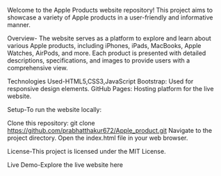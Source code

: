 Welcome to the Apple Products website repository! This project aims to showcase a variety of Apple products in a user-friendly and informative manner.

Overview-
The website serves as a platform to explore and learn about various Apple products, including iPhones, iPads, MacBooks, Apple Watches, AirPods, and more. Each product is presented with detailed descriptions, specifications, and images to provide users with a comprehensive view.

Technologies Used-HTML5,CSS3,JavaScript
                  Bootstrap: Used for responsive design elements.
                  GitHub Pages: Hosting platform for the live website.

Setup-To run the website locally:

Clone this repository: git clone https://github.com/prabhatthakur672/Apple_product.git
Navigate to the project directory.
Open the index.html file in your web browser.

License-This project is licensed under the MIT License.

Live Demo-Explore the live website here 
